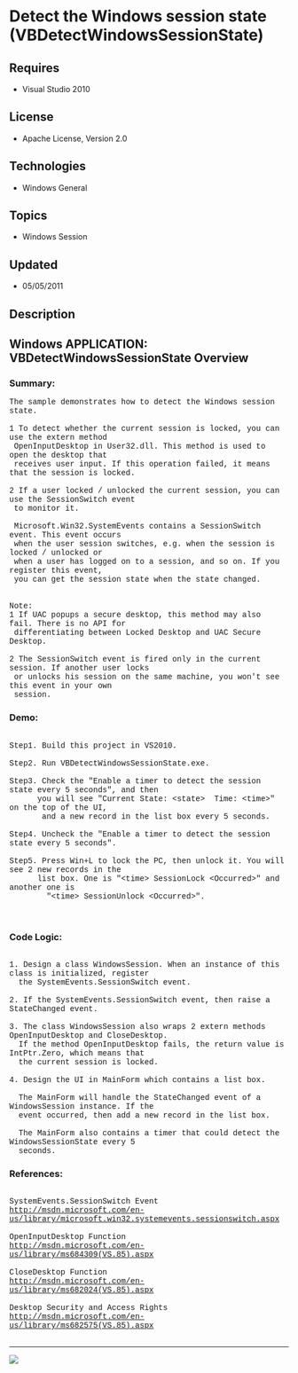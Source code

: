 # Detect the Windows session state (VBDetectWindowsSessionState)
## Requires
- Visual Studio 2010
## License
- Apache License, Version 2.0
## Technologies
- Windows General
## Topics
- Windows Session
## Updated
- 05/05/2011
## Description

<p style="font-family:Courier New"></p>
<h2>Windows APPLICATION: VBDetectWindowsSessionState Overview </h2>
<p style="font-family:Courier New"></p>
<h3>Summary:</h3>
<p style="font-family:Courier New">The sample demonstrates how to detect the Windows session state.<br>
<br>
1 To detect whether the current session is locked, you can use the extern method <br>
&nbsp;OpenInputDesktop in User32.dll. This method is used to open the desktop that
<br>
&nbsp;receives user input. If this operation failed, it means that the session is locked.<br>
<br>
2 If a user locked / unlocked the current session, you can use the SessionSwitch event<br>
&nbsp;to monitor it. <br>
<br>
&nbsp;Microsoft.Win32.SystemEvents contains a SessionSwitch event. This event occurs<br>
&nbsp;when the user session switches, e.g. when the session is locked / unlocked or
<br>
&nbsp;when a user has logged on to a session, and so on. If you register this event,
<br>
&nbsp;you can get the session state when the state changed.<br>
<br>
<br>
Note:<br>
1 If UAC popups a secure desktop, this method may also fail. There is no API for<br>
&nbsp;differentiating between Locked Desktop and UAC Secure Desktop.<br>
<br>
2 The SessionSwitch event is fired only in the current session. If another user locks
<br>
&nbsp;or unlocks his session on the same machine, you won't see this event in your own
<br>
&nbsp;session.<br>
</p>
<h3>Demo:</h3>
<p style="font-family:Courier New"><br>
Step1. Build this project in VS2010. <br>
<br>
Step2. Run VBDetectWindowsSessionState.exe.<br>
<br>
Step3. Check the &quot;Enable a timer to detect the session state every 5 seconds&quot;, and then<br>
&nbsp; &nbsp; &nbsp; you will see &quot;Current State: &lt;state&gt; &nbsp;Time: &lt;time&gt;&quot; on the top of the UI,
<br>
&nbsp;&nbsp;&nbsp;&nbsp; &nbsp; and a new record in the list box every 5 seconds.
<br>
<br>
Step4. Uncheck the &quot;Enable a timer to detect the session state every 5 seconds&quot;.
<br>
<br>
Step5. Press Win&#43;L to lock the PC, then unlock it. You will see 2 new records in the<br>
&nbsp; &nbsp; &nbsp; list box. One is &quot;&lt;time&gt; SessionLock &lt;Occurred&gt;&quot; and another one is<br>
&nbsp;&nbsp;&nbsp;&nbsp; &nbsp; &nbsp;&quot;&lt;time&gt; SessionUnlock &lt;Occurred&gt;&quot;.<br>
<br>
<br>
</p>
<h3>Code Logic:</h3>
<p style="font-family:Courier New"><br>
1. Design a class WindowsSession. When an instance of this class is initialized, register<br>
&nbsp; the SystemEvents.SessionSwitch event.<br>
&nbsp; &nbsp;<br>
2. If the SystemEvents.SessionSwitch event, then raise a StateChanged event.<br>
&nbsp; <br>
3. The class WindowsSession also wraps 2 extern methods OpenInputDesktop and CloseDesktop.<br>
&nbsp; If the method OpenInputDesktop fails, the return value is IntPtr.Zero, which means that<br>
&nbsp; the current session is locked.<br>
&nbsp; &nbsp; &nbsp; <br>
4. Design the UI in MainForm which contains a list box. <br>
<br>
&nbsp; The MainForm will handle the StateChanged event of a WindowsSession instance. If the<br>
&nbsp; event occurred, then add a new record in the list box. &nbsp;<br>
<br>
&nbsp; The MainForm also contains a timer that could detect the WindowsSessionState every 5<br>
&nbsp; seconds.<br>
</p>
<h3>References:</h3>
<p style="font-family:Courier New"><br>
SystemEvents.SessionSwitch Event<br>
<a target="_blank" href="http://msdn.microsoft.com/en-us/library/microsoft.win32.systemevents.sessionswitch.aspx">http://msdn.microsoft.com/en-us/library/microsoft.win32.systemevents.sessionswitch.aspx</a><br>
<br>
OpenInputDesktop Function<br>
<a target="_blank" href="http://msdn.microsoft.com/en-us/library/ms684309(VS.85).aspx">http://msdn.microsoft.com/en-us/library/ms684309(VS.85).aspx</a><br>
<br>
CloseDesktop Function<br>
<a target="_blank" href="http://msdn.microsoft.com/en-us/library/ms682024(VS.85).aspx">http://msdn.microsoft.com/en-us/library/ms682024(VS.85).aspx</a><br>
<br>
Desktop Security and Access Rights<br>
<a target="_blank" href="http://msdn.microsoft.com/en-us/library/ms682575(VS.85).aspx">http://msdn.microsoft.com/en-us/library/ms682575(VS.85).aspx</a><br>
<br>
</p>
<hr>
<div><a href="http://go.microsoft.com/?linkid=9759640" style="margin-top:3px"><img src="-onecodelogo">
</a></div>
